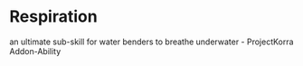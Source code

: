 # Respiration
an ultimate sub-skill for water benders to breathe underwater - ProjectKorra Addon-Ability

